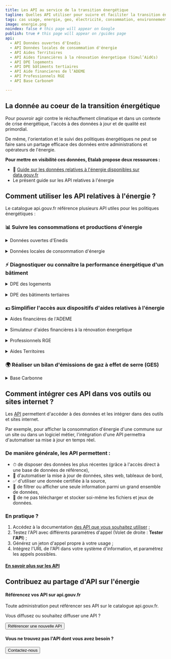 ```yaml
---
title: Les API au service de la transition énergétique
tagline: Quelles API utiliser pour suivre et faciliter la transition énergétque ?
tags: cas usage, energie, geo, électricité, consommation, environnement, gaz, MTES, EDF, GRDF, Enedis, bilan, carbone, ademe, GES, climat
image: energie.png
noindex: false # this page will appear on Google
publish: true # this page will appear on /guides page
api:
  - API Données ouvertes d'Enedis
  - API Données locales de consommation d'énergie
  - API Aides Territoires
  - API Aides financières à la rénovation énergetique (Simul’Aid€s)
  - API DPE logements
  - API DPE bâtiments tertiaires
  - API Aide financieres de l’ADEME
  - API Professionnels RGE
  - API Base Carbone®

---
```


## La donnée au coeur de la transition énergétique

Pour pouvroir agir contre le réchauffement climatique et dans un contexte de crise énergétique, l'accès à des données à jour et de qualité est primordial.

De même, l'orientation et le suivi des politiques énergétiques ne peut se faire sans un partage efficace des données entre administrations et opérateurs de l'énergie.

**Pour mettre en visibilité ces données, Etalab propose deux ressources :**

- 📘 [Guide sur les données relatives à l'énergie disponibles sur data.gouv.fr](https://www.data.gouv.fr/fr/pages/donnees-energie/)
- Le présent guide sur les API relatives à l'énergie

## Comment utiliser les API relatives à l'énergie ?

Le catalogue api.gouv.fr référence plusieurs API utiles pour les politiques énergétiques :

### 📊 Suivre les consommations et productions d'énergie

<details>
<summary>Données ouvertes d'Enedis</summary>
L'API Données ouvertes d'Enedis permet d'accéder aux données sur les productions et consommations d'énergie au niveau national et local, ainsi qu'aux données sur les infrastructures.

<Button href="https://api.gouv.fr/les-api/api-donnees-ouvertes-enedis">Accéder à l'API</Button>
</details>

<br>

<details>
<summary>Données locales de consommation d'énergie</summary>
L'API Données locales de consommation d'énergie permet de suivre la consommation d'électricite, gaz, livraison de chaleur, froid et les ventes de carburants.

<Button href="https://api.gouv.fr/les-api/api-donnees-locales-energie">Accéder à l'API</Button>
</details>

### ⚡️ Diagnostiquer ou connaître la performance énergétique d'un bâtiment

<details>
<summary>DPE des logements</summary>
Cette API donne accès au recensement des diagnostics de performance énergétique (DPE) pour la France entière.

<Button href="https://api.gouv.fr/les-api/api_dpe_logements">Accéder à l'API</Button>
</details>

<br>

<details>
<summary>DPE des bâtiments tertiaires</summary>
Cette API donne accès au recensement des diagnostics de performance énergétique (DPE) des bâtiments tertiaires de la France entière.

<Button href="https://api.gouv.fr/les-api/api_dpe_batiments_publics">Accéder à l'API</Button>
</details>

### 💶 Simplifier l'accès aux dispositifs d'aides relatives à l'énergie

<details>
<summary>Aides financières de l'ADEME</summary>
L'API Aides financières de l'ADEME permet d'interroger l’ensemble des dossiers d’aides engagées par l’ADEME sur les trois dernières années, non confidentiels, sans limite de montants, pour des dossiers de subventions et d’aides remboursables.

<Button href="https://api.gouv.fr/les-api/api_aides_financieres_ademe">Accéder à l'API</Button>
</details>

<br>

<details>
<summary>Simulateur d'aides financières à la rénovation énergetique</summary>
L'API Aides financières à la rénovation énergetique permet d'interroger la liste des dispositifs d’aides financières, identifiées par les conseillers du réseau FAIRE et disponible via l'outil Simul’Aid€s.

<Button href="https://api.gouv.fr/les-api/api_aides_renovation_energetique">Accéder à l'API</Button>
</details>

<br>

<details>
<summary>Professionnels RGE</summary>
Cette API donne accès au recensement des entreprises RGE avec leur domaine de travaux. Elle permet de vérifier si une entreprise est agrée RGEE (Reconnu Garant de l'Environnement).

<Button href="https://api.gouv.fr/les-api/api_professionnels_rge">Accéder à l'API</Button>
</details>

<br>

<details>
<summary>Aides Territoires</summary>
Aides Territoires est un moteur de recherche qui permet de retrouver près de 3000 dispositifs d'aides publiques existants en fonction du territoire.

<Button href="https://api.gouv.fr/les-api/api-aides-territoires">Accéder à l'API</Button>
</details>

### 🌍 Réaliser un bilan d'émissions de gaz à effet de serre (GES)

<details>
<summary>Base Carbonne</summary>
La Base Carbone® est une base de données publique de facteurs d'émissions, nécessaires à la réalisation d’un bilan d’émissions de gaz à effet de serre (GES) et plus généralement tout exercice de comptabilité carbone.

<Button href="https://api.gouv.fr/les-api/api_base_carbone">Accéder à l'API</Button>
</details>

## Comment intégrer ces API dans vos outils ou sites internet ?

Les [API](/guides/api-definition) permettent d'accéder à des données et les intégrer dans des outils et sites internet. 

Par exemple, pour afficher la consommation d'énergie d'une commune sur un site ou dans un logiciel métier, l'intégration d'une API permettra d'automatiser sa mise à jour en temps réel.

### De manière générale, les API permettent :
- ⏱ de disposer des données les plus récentes (grâce à l'accès direct à une base de données de référence),
- 🤖 d'automatiser la mise à jour de données, sites web, tableaux de bord,
- ✅ d'utiliser une donnée certifiée à la source,
- 🔎 de filtrer ou afficher une seule information parmi un grand ensemble de données,
- 📂 de ne pas télécharger et stocker soi-même les fichiers et jeux de données.

### En pratique ?

1. Accédez à la documentation [des API que vous souhaitez utiliser](#comment-utiliser-les-api-relatives-a-l'energie-?) ;
2. Testez l'API avec différents paramètres d'appel (Volet de droite : **Tester l'API**) ;
3. Générez un jeton d'appel propre à votre usage ;
4. Intégrez l'URL de l'API dans votre système d'information, et paramétrez les appels possibles.

#### [En savoir plus sur les API](https://api.gouv.fr/guides/api-definition)

## Contribuez au partage d'API sur l'énergie

#### Référencez vos API sur api.gouv.fr 

Toute administration peut référencer ses API sur le catalogue api.gouv.fr. 

Vous diffusez ou souhaitez diffuser une API ?

<Button href="https://api.gouv.fr/nouvelle-api">Référencer une nouvelle API</Button>

#### Vous ne trouvez pas l'API dont vous avez besoin ?

<Button href="/parcours-client?source=preFooter">Contactez-nous</Button>
